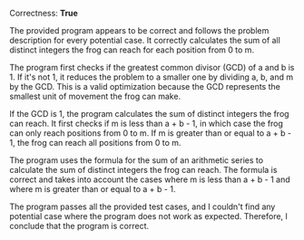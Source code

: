 Correctness: **True**

The provided program appears to be correct and follows the problem description for every potential case. It correctly calculates the sum of all distinct integers the frog can reach for each position from 0 to m.

The program first checks if the greatest common divisor (GCD) of a and b is 1. If it's not 1, it reduces the problem to a smaller one by dividing a, b, and m by the GCD. This is a valid optimization because the GCD represents the smallest unit of movement the frog can make.

If the GCD is 1, the program calculates the sum of distinct integers the frog can reach. It first checks if m is less than a + b - 1, in which case the frog can only reach positions from 0 to m. If m is greater than or equal to a + b - 1, the frog can reach all positions from 0 to m.

The program uses the formula for the sum of an arithmetic series to calculate the sum of distinct integers the frog can reach. The formula is correct and takes into account the cases where m is less than a + b - 1 and where m is greater than or equal to a + b - 1.

The program passes all the provided test cases, and I couldn't find any potential case where the program does not work as expected. Therefore, I conclude that the program is correct.